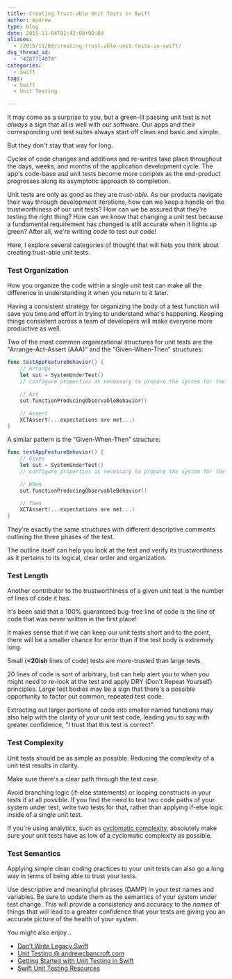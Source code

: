 ```yaml
---
title: Creating Trust-able Unit Tests in Swift
author: Andrew
type: blog
date: 2015-11-04T02:42:08+00:00
aliases:
  - /2015/11/03/creating-trust-able-unit-tests-in-swift/
dsq_thread_id:
  - "4287714074"
categories:
  - Swift
tags:
  - Swift
  - Unit Testing

---
```

It may come as a surprise to you, but a green-lit passing unit test is not _always_ a sign that all is well with our software. Our apps and their corresponding unit test suites always start off clean and basic and simple.

But they don't stay that way for long.

Cycles of code changes and additions and re-writes take place throughout the days, weeks, and months of the application development cycle. The app's code-base and unit tests become more complex as the end-product progresses along its asymptotic approach to completion.

Unit tests are only as good as they are _trust-able_. As our products navigate their way through development iterations, how can we keep a handle on the trustworthiness of our unit tests? How can we be assured that they're testing the right thing? How can we know that changing a unit test because a fundamental requirement has changed is still accurate when it lights up green? After all, we're writing _code_ to test our code!

Here, I explore several categories of thought that will help you think about creating trust-able unit tests.


<a name="organization" class="jump-target"></a>

### Test Organization

How you organize the code within a single unit test can make all the difference in understanding it when you return to it later.

Having a consistent strategy for organizing the body of a test function will save you time and effort in trying to understand what's happening. Keeping things consistent across a team of developers will make everyone more productive as well.

Two of the most common organizational structures for unit tests are the "Arrange-Act-Assert (AAA)&#8221; and the "Given-When-Then&#8221; structures:

```swift
func testAppFeatureBehavior() {
    // Arrange
    let sut = SystemUnderTest()
    // configure properties as necessary to prepare the system for the next step

    // Act
    sut.functionProducingObservableBehavior()

    // Assert
    XCTAssert(...expectations are met...)
}
```

A similar pattern is the "Given-When-Then&#8221; structure:

```swift
func testAppFeatureBehavior() {
    // Given
    let sut = SystemUnderTest()
    // configure properties as necessary to prepare the system for the next step

    // When
    sut.functionProducingObservableBehavior()

    // Then
    XCTAssert(...expectations are met...)
}
```

They're exactly the same structures with different descriptive comments outlining the three phases of the test.

The outline itself can help you look at the test and verify its trustworthiness as it pertains to its logical, clear order and organization.

<a name="length" class="jump-target"></a>

### Test Length

Another contributor to the trustworthiness of a given unit test is the number of lines of code it has.

It's been said that a 100% guaranteed bug-free line of code is the line of code that was never written in the first place!

It makes sense that if we can keep our unit tests short and to the point, there will be a smaller chance for error than if the test body is extremely long.

Small (**<20ish** lines of code) tests are more-trusted than large tests.

20 lines of code is sort of arbitrary, but can help alert you to when you might need to re-look at the test and apply DRY (Don't Repeat Yourself) principles. Large test bodies may be a sign that there's a possible opportunity to factor out common, repeated test code.

Extracting out larger portions of code into smaller named functions may also help with the clarity of your unit test code, leading you to say with greater confidence, "I trust that this test is correct&#8221;.

<a name="complexity" class="jump-target"></a>

### Test Complexity

Unit tests should be as simple as possible. Reducing the complexity of a unit test results in clarity.

Make sure there's a clear path through the test case.

Avoid branching logic (if-else statements) or looping constructs in your tests if at all possible. If you find the need to test two code paths of your system under test, write two tests for that, rather than applying if-else logic inside of a single unit test.

If you're using analytics, such as [cyclomatic complexity][1], absolutely make sure your unit tests have as low of a cyclomatic complexity as possible.

<a name="semantics" class="jump-target"></a>

### Test Semantics

Applying simple clean coding practices to your unit tests can also go a long way in terms of being able to trust your tests.

Use descriptive and meaningful phrases (DAMP) in your test names and variables. Be sure to update them as the semantics of your system under test change. This will provide a consistency and accuracy to the _names_ of things that will lead to a greater confidence that your tests are giving you an accurate picture of the health of your system.

<a name="related" class="jump-target"></a>

<div class="resources">
  <div class="resources-header">
    You might also enjoy&#8230;
  </div>
  
  <ul class="resources-content">
    <li>
      <i class="fa fa-angle-right"></i> <a href="https://www.andrewcbancroft.com/2014/12/10/dont-write-legacy-swift/" title="Don’t Write Legacy Swift">Don’t Write Legacy Swift</a>
    </li>
    <li>
      <i class="fa fa-angle-right"></i> <a href="https://www.andrewcbancroft.com/tag/unit-testing/" title="Unit Testing @ andrewcbancroft.com">Unit Testing @ andrewcbancroft.com</a>
    </li>
    <li>
      <i class="fa fa-angle-right"></i> <a href="https://www.andrewcbancroft.com/2014/12/29/getting-started-unit-testing-swift/" title="Getting Started with Unit Testing in Swift">Getting Started with Unit Testing in Swift</a>
    </li>
    <li>
      <i class="fa fa-angle-right"></i> <a href="https://www.andrewcbancroft.com/2014/12/19/swift-unit-testing-resources/" title="Swift Unit Testing Resources">Swift Unit Testing Resources</a>
    </li>
  </ul>
</div>

<a name="share" class="jump-target"></a>

 [1]: https://en.wikipedia.org/wiki/Cyclomatic_complexity